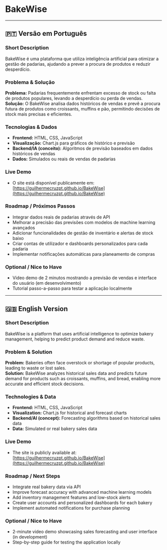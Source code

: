 # BakeWise

---

## 🇵🇹 Versão em Português

### Short Description
BakeWise é uma plataforma que utiliza inteligência artificial para otimizar a gestão de padarias, ajudando a prever a procura de produtos e reduzir desperdício.

### Problema & Solução
**Problema:** Padarias frequentemente enfrentam excesso de stock ou falta de produtos populares, levando a desperdício ou perda de vendas.  
**Solução:** O BakeWise analisa dados históricos de vendas e prevê a procura futura de produtos como croissants, muffins e pão, permitindo decisões de stock mais precisas e eficientes.

### Tecnologias & Dados
- **Frontend:** HTML, CSS, JavaScript  
- **Visualização:** Chart.js para gráficos de histórico e previsão  
- **Backend/IA (conceito):** Algoritmos de previsão baseados em dados históricos de vendas  
- **Dados:** Simulados ou reais de vendas de padarias

### Live Demo
- O site está disponível publicamente em: [https://guilhermecruzpt.github.io/BakeWise](https://guilhermecruzpt.github.io/BakeWise)  

### Roadmap / Próximos Passos
- Integrar dados reais de padarias através de API  
- Melhorar a precisão das previsões com modelos de machine learning avançados  
- Adicionar funcionalidades de gestão de inventário e alertas de stock baixo  
- Criar contas de utilizador e dashboards personalizados para cada padaria  
- Implementar notificações automáticas para planeamento de compras

### Optional / Nice to Have
- Video demo de 2 minutos mostrando a previsão de vendas e interface do usuário (em desenvolvimento)  
- Tutorial passo-a-passo para testar a aplicação localmente

---

## 🇬🇧 English Version

### Short Description
BakeWise is a platform that uses artificial intelligence to optimize bakery management, helping to predict product demand and reduce waste.

### Problem & Solution
**Problem:** Bakeries often face overstock or shortage of popular products, leading to waste or lost sales.  
**Solution:** BakeWise analyzes historical sales data and predicts future demand for products such as croissants, muffins, and bread, enabling more accurate and efficient stock decisions.

### Technologies & Data
- **Frontend:** HTML, CSS, JavaScript  
- **Visualization:** Chart.js for historical and forecast charts  
- **Backend/AI (concept):** Forecasting algorithms based on historical sales data  
- **Data:** Simulated or real bakery sales data

### Live Demo
- The site is publicly available at: [https://guilhermecruzpt.github.io/BakeWise](https://guilhermecruzpt.github.io/BakeWise)  

### Roadmap / Next Steps
- Integrate real bakery data via API  
- Improve forecast accuracy with advanced machine learning models  
- Add inventory management features and low-stock alerts  
- Create user accounts and personalized dashboards for each bakery  
- Implement automated notifications for purchase planning

### Optional / Nice to Have
- 2-minute video demo showcasing sales forecasting and user interface (in development)  
- Step-by-step guide for testing the application locally
